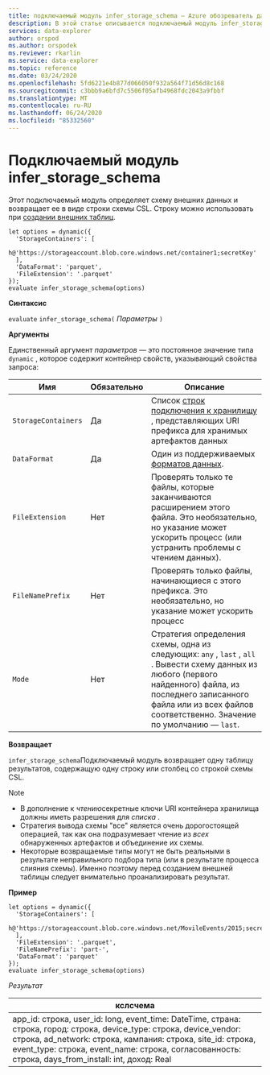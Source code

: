 ```yaml
---
title: подключаемый модуль infer_storage_schema — Azure обозреватель данных
description: В этой статье описывается подключаемый модуль infer_storage_schema в Azure обозреватель данных.
services: data-explorer
author: orspod
ms.author: orspodek
ms.reviewer: rkarlin
ms.service: data-explorer
ms.topic: reference
ms.date: 03/24/2020
ms.openlocfilehash: 5fd6221e4b877d066050f932a564f71d56d8c168
ms.sourcegitcommit: c3bbb9a6bfd7c5506f05afb4968fdc2043a9fbbf
ms.translationtype: MT
ms.contentlocale: ru-RU
ms.lasthandoff: 06/24/2020
ms.locfileid: "85332560"
---
```

# <a name="infer_storage_schema-plugin"></a>Подключаемый модуль infer_storage_schema

Этот подключаемый модуль определяет схему внешних данных и возвращает ее в виде строки схемы CSL. Строку можно использовать при [создании внешних таблиц](../management/external-tables-azurestorage-azuredatalake.md#create-or-alter-external-table).

```kusto
let options = dynamic({
  'StorageContainers': [
    h@'https://storageaccount.blob.core.windows.net/container1;secretKey'
  ],
  'DataFormat': 'parquet',
  'FileExtension': '.parquet'
});
evaluate infer_storage_schema(options)
```

**Синтаксис**

`evaluate` `infer_storage_schema(` *Параметры* `)`

**Аргументы**

Единственный аргумент *параметров* — это постоянное значение типа `dynamic` , которое содержит контейнер свойств, указывающий свойства запроса:

|Имя                    |Обязательно|Описание|
|------------------------|--------|-----------|
|`StorageContainers`|Да|Список [строк подключения к хранилищу](../api/connection-strings/storage.md) , представляющих URI префикса для хранимых артефактов данных|
|`DataFormat`|Да|Один из поддерживаемых [форматов данных](../../ingestion-supported-formats.md).|
|`FileExtension`|Нет|Проверять только те файлы, которые заканчиваются расширением этого файла. Это необязательно, но указание может ускорить процесс (или устранить проблемы с чтением данных).|
|`FileNamePrefix`|Нет|Проверять только файлы, начинающиеся с этого префикса. Это необязательно, но указание может ускорить процесс|
|`Mode`|Нет|Стратегия определения схемы, одна из следующих: `any` , `last` , `all` . Вывести схему данных из любого (первого найденного) файла, из последнего записанного файла или из всех файлов соответственно. Значение по умолчанию — `last`.|

**Возвращает**

`infer_storage_schema`Подключаемый модуль возвращает одну таблицу результатов, содержащую одну строку или столбец со строкой схемы CSL.

> [!NOTE]
> * В дополнение к *чтению*секретные ключи URI контейнера хранилища должны иметь разрешения для *списка* .
> * Стратегия вывода схемы "все" является очень дорогостоящей операцией, так как она подразумевает чтение из *всех* обнаруженных артефактов и объединение их схемы.
> * Некоторые возвращаемые типы могут не быть реальными в результате неправильного подбора типа (или в результате процесса слияния схемы). Именно поэтому перед созданием внешней таблицы следует внимательно проанализировать результат.

**Пример**

```kusto
let options = dynamic({
  'StorageContainers': [
    h@'https://storageaccount.blob.core.windows.net/MovileEvents/2015;secretKey'
  ],
  'FileExtension': '.parquet',
  'FileNamePrefix': 'part-',
  'DataFormat': 'parquet'
});
evaluate infer_storage_schema(options)
```

*Результат*

|кслсчема|
|---|
|app_id: строка, user_id: long, event_time: DateTime, страна: строка, город: строка, device_type: строка, device_vendor: строка, ad_network: строка, кампания: строка, site_id: строка, event_type: строка, event_name: строка, согласованность: строка, days_from_install: int, доход: Real|

